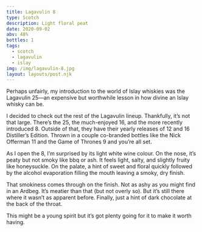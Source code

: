```yaml
---
title: Lagavulin 8
type: Scotch
description: Light floral peat
date: 2020-09-02
abv: 48%
bottles: 1
tags:
  - scotch
  - lagavulin
  - islay
img: /img/lagavulin-8.jpg
layout: layouts/post.njk
---
```


Perhaps unfairly, my introduction to the world of Islay whiskies was the Lagavulin 25—an expensive but worthwhile lesson in how divine an Islay whisky can be.

I decided to check out the rest of the Lagavulin lineup. Thankfully, it’s not that large. There’s the 25, the much-enjoyed 16, and the more recently introduced 8. Outside of that, they have their yearly releases of 12 and 16 Distiller’s Edition. Thrown in a couple co-branded bottles like the Nick Offerman 11 and the Game of Thrones 9 and you’re all set.

As I open the 8, I’m surprised by its light white wine colour.  On the nose, it’s peaty but not smoky like bbq or ash. It feels light, salty, and slightly fruity like honeysuckle. On the palate, a hint of sweet and floral quickly followed by the alcohol evaporation filling the mouth leaving a smoky, dry finish. 

That smokiness comes through on the finish. Not as ashy as you might find in an Ardbeg. It’s meatier than that (but not overly so). But it’s still there where it wasn’t as apparent before. Finally, just a hint of dark chocolate at the back of the throat. 

This might be a young spirit but it’s got plenty going for it to make it worth having. 
